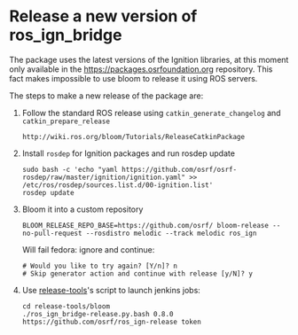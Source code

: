# Release a new version of ros_ign_bridge

The package uses the latest versions of the Ignition libraries,
at this moment only available in the https://packages.osrfoundation.org repository.
This fact makes impossible to use bloom to release it using ROS servers.

The steps to make a new release of the package are:

1. Follow the standard ROS release using `catkin_generate_changelog` and
`catkin_prepare_release`
    ```
    http://wiki.ros.org/bloom/Tutorials/ReleaseCatkinPackage
    ```

1. Install `rosdep` for Ignition packages and run rosdep update
    ```
    sudo bash -c 'echo "yaml https://github.com/osrf/osrf-rosdep/raw/master/ignition/ignition.yaml" >> /etc/ros/rosdep/sources.list.d/00-ignition.list'
    rosdep update
    ```

1. Bloom it into a custom repository
    ```
    BLOOM_RELEASE_REPO_BASE=https://github.com/osrf/ bloom-release --no-pull-request --rosdistro melodic --track melodic ros_ign
    ```

    Will fail fedora: ignore and continue:
    ```
    # Would you like to try again? [Y/n]? n
    # Skip generator action and continue with release [y/N]? y
    ```

1. Use [release-tools](https://bitbucket.org/osrf/release-tools)'s script to launch jenkins jobs:
    ```
    cd release-tools/bloom
    ./ros_ign_bridge-release.py.bash 0.8.0 https://github.com/osrf/ros_ign-release token
    ```

